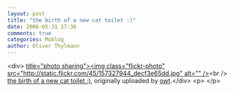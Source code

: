```yaml
---
layout: post
title: "the birth of a new cat toilet :)"
date: 2006-05-31 17:36
comments: true
categories: Moblog
author: Oliver Thylmann
---
```



&lt;div&gt;	[ title=&quot;photo sharing&quot;&gt;&lt;img class=&quot;flickr-photo&quot; src=&quot;http://static.flickr.com/45/157327944_decf3e65dd.jpg&quot; alt=&quot;&quot; /&gt;](http://www.flickr.com/photos/oliver/157327944/)&lt;br /&gt;	[the birth of a new cat toilet :)](http://www.flickr.com/photos/oliver/157327944/), originally uploaded by [owt](http://www.flickr.com/people/oliver/).&lt;/div&gt;				&lt;p&gt;	&lt;/p&gt;


